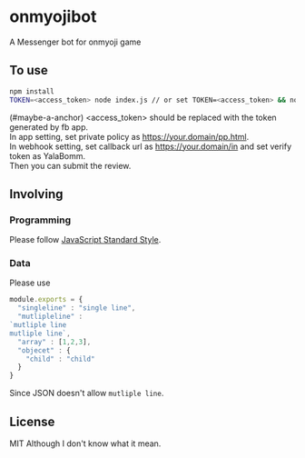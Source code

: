 # onmyojibot
A Messenger bot for onmyoji game
## To use
```bash
npm install
TOKEN=<access_token> node index.js // or set TOKEN=<access_token> && node index.js
```
(#maybe-a-anchor)
<access_token> should be replaced with the token generated by fb app.  
In app setting, set private policy as https://your.domain/pp.html.  
In webhook setting, set callback url as https://your.domain/in and set verify token as YalaBomm.  
Then you can submit the review.  
## Involving
### Programming
Please follow [JavaScript Standard Style](https://stadnardjs.com/).
### Data
Please use
```javascript
module.exports = {
  "singleline" : "single line",
  "mutlipleline" :
`mutliple line
mutliple line`,
  "array" : [1,2,3],
  "objecet" : {
    "child" : "child"
  }
}
```
Since JSON doesn't allow `mutliple line`.
## License
MIT
Although I don't know what it mean.
